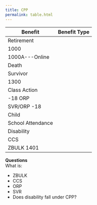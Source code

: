 ```yaml
---
title: CPP  
permalink: table.html  
---
```


 Benefit | Benefit Type |       
 ------- | ------------ |   
 Retirement |  
  | 1000 |  
  | 1000A---Online |  
 Death |  
 Survivor |  
  | 1300 |  
  | Class Action |  
  | -18 ORP |  
  | SVR/ORP -18 |  
 Child |
 School Attendance |  
 Disability |  
 CCS |  
 ZBULK 1401 |  
  
<strong>Questions</strong>   
What is:
- ZBULK  
- CCS  
- ORP  
- SVR  
- Does disability fall under CPP?  
